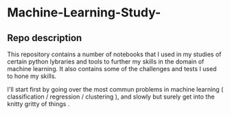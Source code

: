 # Machine-Learning-Study-

## Repo description
This repository contains a number of notebooks that I used in my studies of certain python lybraries and tools to further my skills in the domain of machine learning.
It also contains some of the challenges and tests I used to hone my skills.

I'll start first by going over the most commun problems in machine learning ( classification / regression / clustering ), and slowly but surely get into the knitty gritty of things .
